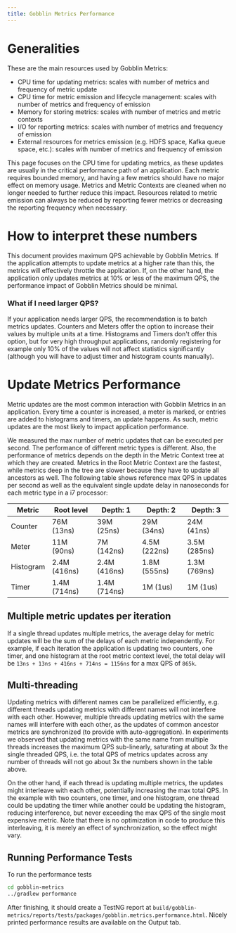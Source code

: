 ```yaml
---
title: Gobblin Metrics Performance
---
```


Generalities
============
These are the main resources used by Gobblin Metrics:

* CPU time for updating metrics: scales with number of metrics and frequency of metric update
* CPU time for metric emission and lifecycle management: scales with number of metrics and frequency of emission
* Memory for storing metrics: scales with number of metrics and metric contexts
* I/O for reporting metrics: scales with number of metrics and frequency of emission
* External resources for metrics emission (e.g. HDFS space, Kafka queue space, etc.): scales with number of metrics and frequency of emission

This page focuses on the CPU time for updating metrics, as these updates are usually in the critical performance path of an application. Each metric requires bounded memory, and having a few metrics should have no major effect on memory usage. Metrics and Metric Contexts are cleaned when no longer needed to further reduce this impact. Resources related to metric emission can always be reduced by reporting fewer metrics or decreasing the reporting frequency when necessary.

How to interpret these numbers
==============================
This document provides maximum QPS achievable by Gobblin Metrics. If the application attempts to update metrics at a higher rate than this, the metrics will effectively throttle the application. If, on the other hand, the application only updates metrics at 10% or less of the maximum QPS, the performance impact of Gobblin Metrics should be minimal.

### What if I need larger QPS?
If your application needs larger QPS, the recommendation is to batch metrics updates. Counters and Meters offer the option to increase their values by multiple units at a time. Histograms and Timers don't offer this option, but for very high throughput applications, randomly registering for example only 10% of the values will not affect statistics significantly (although you will have to adjust timer and histogram counts manually).

Update Metrics Performance
==========================
Metric updates are the most common interaction with Gobblin Metrics in an application. Every time a counter is increased, a meter is marked, or entries are added to histograms and timers, an update happens. As such, metric updates are the most likely to impact application performance.

We measured the max number of metric updates that can be executed per second. The performance of different metric types is different. Also, the performance of metrics depends on the depth in the Metric Context tree at which they are created. Metrics in the Root Metric Context are the fastest, while metrics deep in the tree are slower because they have to update all ancestors as well. The following table shows reference max QPS in updates per second as well as the equivalent single update delay in nanoseconds for each metric type in a i7 processor:

| Metric | Root level | Depth: 1 | Depth: 2 | Depth: 3 |
|--------|------------|----------|----------|----------|
| Counter | 76M (13ns) | 39M (25ns) | 29M (34ns) | 24M (41ns) |
| Meter | 11M (90ns) | 7M (142ns) | 4.5M (222ns) | 3.5M (285ns) |
| Histogram | 2.4M (416ns) | 2.4M (416ns) | 1.8M (555ns) | 1.3M (769ns) |
| Timer | 1.4M (714ns) | 1.4M (714ns) | 1M (1us) | 1M (1us) |

Multiple metric updates per iteration
-------------------------------------
If a single thread updates multiple metrics, the average delay for metric updates will be the sum of the delays of each metric independently. For example, if each iteration the application is updating two counters, one timer, and one histogram at the root metric context level, the total delay will be `13ns + 13ns + 416ns + 714ns = 1156ns` for a max QPS of `865k`.

Multi-threading
---------------
Updating metrics with different names can be parallelized efficiently, e.g. different threads updating metrics with different names will not interfere with each other. However, multiple threads updating metrics with the same names will interfere with each other, as the updates of common ancestor metrics are synchronized (to provide with auto-aggregation). In experiments we observed that updating metrics with the same name from multiple threads increases the maximum QPS sub-linearly, saturating at about 3x the single threaded QPS, i.e. the total QPS of metrics updates across any number of threads will not go about 3x the numbers shown in the table above.

On the other hand, if each thread is updating multiple metrics, the updates might interleave with each other, potentially increasing the max total QPS. In the example with two counters, one timer, and one histogram, one thread could be updating the timer while another could be updating the histogram, reducing interference, but never exceeding the max QPS of the single most expensive metric. Note that there is no optimization in code to produce this interleaving, it is merely an effect of synchronization, so the effect might vary.

Running Performance Tests
-------------------------
To run the performance tests
```bash
cd gobblin-metrics
../gradlew performance
```

After finishing, it should create a TestNG report at `build/gobblin-metrics/reports/tests/packages/gobblin.metrics.performance.html`. Nicely printed performance results are available on the Output tab. 
